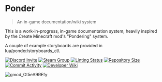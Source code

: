 # Ponder
> An in-game documentation/wiki system

This is a work-in-progress, in-game documentation system, heavily inspired by the Create Minecraft mod's "Pondering" system.

A couple of example storyboards are provided in lua/ponder/storyboards_cl/.

[![Discord Invite](https://img.shields.io/discord/654142834030542878?label=Chat&style=flat-square)](https://discord.gg/jgdzysxjST)
[![Steam Group](https://img.shields.io/badge/ACF%20Official-Join%20Now!-informational?style=flat-square)](https://steamcommunity.com/groups/officialacf)
[![Linting Status](https://img.shields.io/github/actions/workflow/status/ACF-Team/Ponder/GLuaLint.yml?branch=master&label=Linter%20Status&style=flat-square)](https://github.com/ACF-Team/ACF-3/actions?query=workflow%3AGLuaLint)
[![Repository Size](https://img.shields.io/github/repo-size/ACF-Team/Ponder?label=Repository%20Size&style=flat-square)](https://github.com/ACF-Team/Ponder)
[![Commit Activity](https://img.shields.io/github/commit-activity/m/ACF-Team/Ponder?label=Commit%20Activity&style=flat-square)](https://github.com/ACF-Team/Ponder/graphs/commit-activity)
[![Developer Wiki](https://img.shields.io/badge/Developer_Wiki-bbccff)](https://github.com/ACF-Team/Ponder/wiki)

![gmod_Ot5eA9REfy](https://github.com/user-attachments/assets/99eff8c0-e307-4075-bc15-d7c27bc1a3c2)
